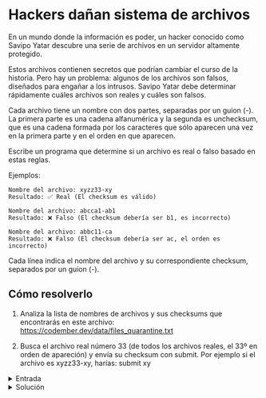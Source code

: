 # Hackers dañan sistema de archivos

En un mundo donde la información es poder, un hacker conocido como Savipo Yatar descubre una serie de archivos en un servidor altamente protegido.

Estos archivos contienen secretos que podrían cambiar el curso de la historia. Pero hay un problema: algunos de los archivos son falsos, diseñados para engañar a los intrusos. Savipo Yatar debe determinar rápidamente cuáles archivos son reales y cuáles son falsos.

Cada archivo tiene un nombre con dos partes, separadas por un guion (-). La primera parte es una cadena alfanumérica y la segunda es unchecksum, que es una cadena formada por los caracteres que sólo aparecen una vez en la primera parte y en el orden en que aparecen.

Escribe un programa que determine si un archivo es real o falso basado en estas reglas.

Ejemplos:

    Nombre del archivo: xyzz33-xy
    Resultado: ✅ Real (El checksum es válido)

    Nombre del archivo: abcca1-ab1
    Resultado: ❌ Falso (El checksum debería ser b1, es incorrecto)

    Nombre del archivo: abbc11-ca
    Resultado: ❌ Falso (El checksum debería ser ac, el orden es incorrecto)

Cada línea indica el nombre del archivo y su correspondiente checksum, separados por un guion (-).

## Cómo resolverlo

1. Analiza la lista de nombres de archivos y sus checksums que encontrarás en este archivo: https://codember.dev/data/files_quarantine.txt

2. Busca el archivo real número 33 (de todos los archivos reales, el 33º en orden de apareción) y envía su checksum con submit. Por ejemplo si el archivo es xyzz33-xy, harías:
submit xy

<details>
    <summary>Entrada</summary>
3n3E65A-nE65A

U6Z1WWc0LP-U6Z1c0LP

la6bqS-la6bqS

lKyxSLIEj-lKyxSLIEj

7HIKAPFYsK-7HIAPFYs

IfhDJjaZKJ-IfhDjaZK

1ynAjanFox-1yAjaFox

vi2Yqle-vi2Yqle

SXxyqnzER-SXxyqnzER

uWWKcD3b-uKcD3b

fxwzTMRB-fxwzTMRB

1f1dLc4p-fdLc4p

H0nY8w-H0nY8w

1tVQjP4-1tVQjP4

o8sRM-o8sRM

Hn2XWpspJq-Hn2XWsJq

88pauAKQ-pauAKQ

SF5yFf3uW-S5yf3uW

KOjaML-KOjaML

n1sjIG-n1sjIG

H3u4IEwR-H3u4IEwR

Er1iMVvtSb-Er1iMVvtSb

6bDBFweu3-6bDBFweu3

QMG2y-QMG2y

QqS8zu-QqS8zu

nWf2oHc2D-nWfoHcD

ywhoHTg-ywhoHTg

5rS6rC-5S6C

kZkSVr-ZSVr

KkGQLG-KkQL

J8X6VNHKk-J8X6VNHKk

hs5CsfYsN2-h5CfYN2

O2hrQ-O2hrQ

UU7HuFY-7HuFY

vSlgP-vSlgP

LO43CA6h-LO43CA6h

rADjgAXZbD-rjgXZb

219JS-219JS

Tw6jlpH-Tw6jlpH

ZmfY62-ZmfY62

Xh4lMhN-X4lMN

9wPi1-9wPi1

LC3ucqzRev-LC3ucqzRev

eqRKXqZzCH-eRKXZzCH

m9Rsx1-m9Rsx1

WKrbn0jLE-WKrbn0jLE

MsW8Mg-sW8g

OKdIPOl-KdIPl

N2ZA7H-N2ZA7H

F86afig-F86afig

BvEzt4ys-BvEzt4ys

wyAmFlx7m-wyAFlx7

73sBHIzZTU-73sBHIzZTU

E5liPXG3ZM-E5liPXG3ZM

wohjWqIEG-wohjWqIEG

Ajw0o0-Ajwo

V3ridipc-V3rdpc

ysikPhv-ysikPhv

iQSz654tNX-iQSz654tNX

qYSwYKifb-qSwKifb

W79773fSH-W93fSH

qNWDAUt-qNWDAUt

i8cDcz-i8Dz

DhJS4-DhJS4

j2TiHE-j2TiHE

m4fpbb2zI-m4fp2zI

bNirf51-bNirf51

aPNkUTXWs-aPNkUTXWs

EfsBW8-EfsBW8

safHshz-afHhz

RycVH06w7-RycVH06w7

IU4n2-IU4n2

lrXEc2N2u-lrXEcNu

bMcOtLT7-bMcOtLT7

hILDoXNIP-hLDoXNP

RoG5ra-RoG5ra

VAbQO-VAbQO

lgnMYBnI-lgMYBI

Y5TZwZfJ-Y5TwfJ

wTI9xRn-wTI9xRn

LEs3Fcj7M6-LEs3Fcj7M6

iccMmtrl-iMmtrl

g9R8e-g9R8e

XWJWnygqc-XJnygqc

QMLJAm1Kf-QMLJAm1Kf

EfA1kaddYq-EfA1kaYq

ieY5aGGV-ieY5aV

3lZn2-3lZn2

VTQVbY-TQbY

KxUMQYJENi-KxUMQYJENi

mPqYGQ-mPqYGQ

IyeJXmUd3c-IyeJXmUd3c

xXsymu5Av-xXsymu5Av

iJXvYyTcD-iJXvYyTcD

7VrbUTTKyi-7VrbUKyi

fXr9O6-fXr9O6

4VNq3-4VNq3

sDAec-sDAec

zOAGtZEc-zOAGtZEc

Cb2n1GNN-Cb2n1G
</details>


<details>
    <summary>Solución</summary>
    O2hrQ
</details>
